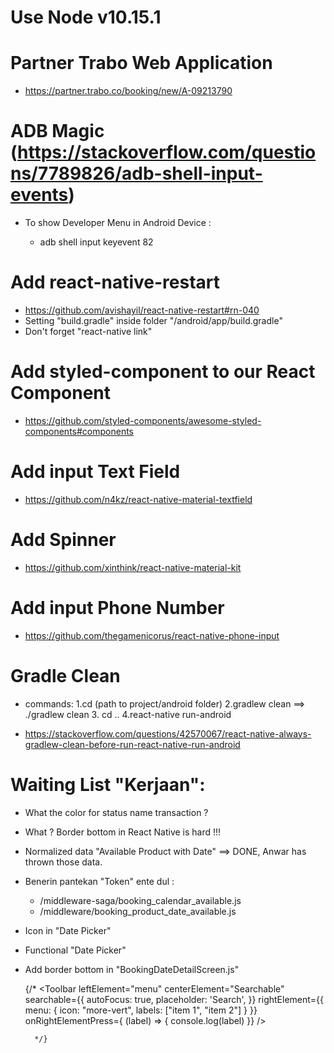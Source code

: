 # Use Node v10.15.1

# Partner Trabo Web Application
* https://partner.trabo.co/booking/new/A-09213790

# ADB Magic (https://stackoverflow.com/questions/7789826/adb-shell-input-events)
* To show Developer Menu in Android Device :

    - adb shell input keyevent 82

# Add react-native-restart 
* https://github.com/avishayil/react-native-restart#rn-040
* Setting "build.gradle" inside folder "/android/app/build.gradle"
* Don't forget "react-native link"

# Add styled-component to our React Component
* https://github.com/styled-components/awesome-styled-components#components

# Add input Text Field 
* https://github.com/n4kz/react-native-material-textfield

# Add Spinner 
* https://github.com/xinthink/react-native-material-kit


# Add input Phone Number
* https://github.com/thegamenicorus/react-native-phone-input

# Gradle Clean
* commands: 
    1.cd (path to project/android folder) 
    2.gradlew clean ==> ./gradlew clean
    3. cd .. 
    4.react-native run-android

* https://stackoverflow.com/questions/42570067/react-native-always-gradlew-clean-before-run-react-native-run-android


# Waiting List "Kerjaan":
* What the color for status name transaction ? 
* What ? Border bottom in React Native is hard !!!
* Normalized data "Available Product with Date" ==> DONE, Anwar has thrown those data.
* Benerin pantekan "Token" ente dul :
    - /middleware-saga/booking_calendar_available.js
    - /middleware/booking_product_date_available.js
* Icon in "Date Picker"
* Functional "Date Picker"
* Add border bottom in "BookingDateDetailScreen.js"




     {/* 
        <Toolbar
          leftElement="menu"
          centerElement="Searchable"
          searchable={{
            autoFocus: true,
            placeholder: 'Search',
          }}
          rightElement={{
              menu: {
                  icon: "more-vert",
                  labels: ["item 1", "item 2"]
              }
          }}
          onRightElementPress={ (label) => { console.log(label) }}
        />

        */}
